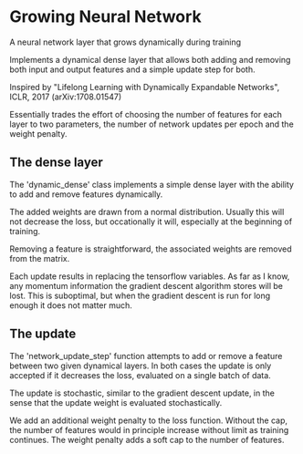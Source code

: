 # Growing Neural Network
A neural network layer that grows dynamically during training 


Implements a dynamical dense layer that allows both adding
and removing both input and output features and a simple 
update step for both.

Inspired by "Lifelong Learning with Dynamically Expandable
Networks", ICLR, 2017 (arXiv:1708.01547)

Essentially trades the effort of choosing the number of
features for each layer to two parameters, the number of
network updates per epoch and the weight penalty.


## The dense layer

The 'dynamic_dense' class implements a simple dense layer
with the ability to add and remove features dynamically.

The added weights are drawn from a normal distribution.
Usually this will not decrease the loss, but occationally
it will, especially at the beginning of training.

Removing a feature is straightforward, the associated
weights are removed from the matrix.

Each update results in replacing the tensorflow variables.
As far as I know, any momentum information the gradient
descent algorithm stores will be lost. This is suboptimal,
but when the gradient descent is run for long enough it
does not matter much.


## The update

The 'network_update_step' function attempts to add or remove
a feature between two given dynamical layers.
In both cases the update is only accepted if it decreases the
loss, evaluated on a single batch of data.

The update is stochastic, similar to the gradient descent
update, in the sense that the update weight is evaluated
stochastically.

We add an additional weight penalty to the loss function.
Without the cap, the number of features would in principle
increase without limit as training continues. The weight
penalty adds a soft cap to the number of features.


